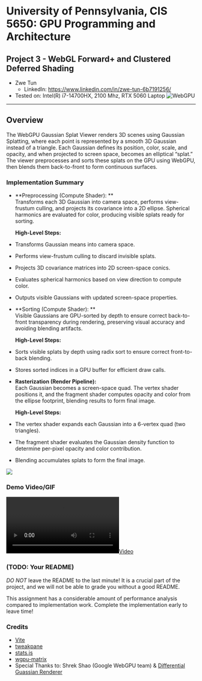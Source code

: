 # University of Pennsylvania, CIS 5650: GPU Programming and Architecture
## Project 3 - WebGL Forward+ and Clustered Deferred Shading

* Zwe Tun
  * LinkedIn: https://www.linkedin.com/in/zwe-tun-6b7191256/
* Tested on: Intel(R) i7-14700HX, 2100 Mhz, RTX 5060 Laptop
![WebGPU](img/cover4.gif)


---

## Overview  
The WebGPU Gaussian Splat Viewer renders 3D scenes using Gaussian Splatting, where each point is represented by a smooth 3D Gaussian instead of a triangle. Each Gaussian defines its position, color, scale, and opacity, and when projected to screen space, becomes an elliptical “splat.” The viewer preprocesses and sorts these splats on the GPU using WebGPU, then blends them back-to-front to form continuous surfaces. 


### Implementation Summary  

- **Preprocessing (Compute Shader): **  
  Transforms each 3D Gaussian into camera space, performs view-frustum culling, and projects its covariance into a 2D ellipse. Spherical harmonics are evaluated for color, producing visible splats ready for sorting.

  **High-Level Steps:**  
- Transforms Gaussian means into camera space.

- Performs view-frustum culling to discard invisible splats.

- Projects 3D covariance matrices into 2D screen-space conics.

- Evaluates spherical harmonics based on view direction to compute color.

- Outputs visible Gaussians with updated screen-space properties.

- **Sorting (Compute Shader): **  
 Visible Gaussians are GPU-sorted by depth to ensure correct back-to-front transparency during rendering, preserving visual accuracy and avoiding blending artifacts.

  **High-Level Steps:**  
- Sorts visible splats by depth using radix sort to ensure correct front-to-back blending.

- Stores sorted indices in a GPU buffer for efficient draw calls.


- **Rasterization (Render Pipeline):**  
Each Gaussian becomes a screen-space quad. The vertex shader positions it, and the fragment shader computes opacity and color from the ellipse footprint, blending results  to form final image. 

  **High-Level Steps:**  
- The vertex shader expands each Gaussian into a 6-vertex quad (two triangles).

- The fragment shader evaluates the Gaussian density function to determine per-pixel opacity and color contribution.

- Blending accumulates splats to form the final image.

[![](img/thumb.png)](http://TODO.github.io/Project4-WebGPU-Forward-Plus-and-Clustered-Deferred)

### Demo Video/GIF

[![](img/video.mp4)](TODO)

### (TODO: Your README)

*DO NOT* leave the README to the last minute! It is a crucial part of the
project, and we will not be able to grade you without a good README.

This assignment has a considerable amount of performance analysis compared
to implementation work. Complete the implementation early to leave time!

### Credits

- [Vite](https://vitejs.dev/)
- [tweakpane](https://tweakpane.github.io/docs//v3/monitor-bindings/)
- [stats.js](https://github.com/mrdoob/stats.js)
- [wgpu-matrix](https://github.com/greggman/wgpu-matrix)
- Special Thanks to: Shrek Shao (Google WebGPU team) & [Differential Guassian Renderer](https://github.com/graphdeco-inria/diff-gaussian-rasterization)

